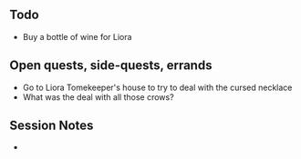 ## Todo
- Buy a bottle of wine for Liora
## Open quests, side-quests, errands
- Go to Liora Tomekeeper's house to try to deal with the cursed necklace
- What was the deal with all those crows?
## Session Notes
- 